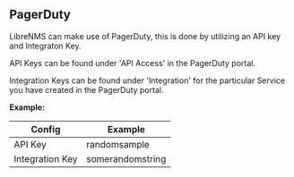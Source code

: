 ## PagerDuty

LibreNMS can make use of PagerDuty, this is done by utilizing an API
key and Integraton Key.

API Keys can be found under 'API Access' in the PagerDuty portal.

Integration Keys can be found under 'Integration' for the particular
Service you have created in the PagerDuty portal.

**Example:**

| Config | Example |
| ------ | ------- |
| API Key | randomsample |
| Integration Key | somerandomstring |